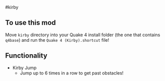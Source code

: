 #kirby

## To use this mod
Move `kirby` directory into your Quake 4 install folder (the one that contains `q4base`) and run the `Quake 4 (Kirby).shortcut` file!

## Functionality
* Kirby Jump
    * Jump up to 6 times in a row to get past obstacles!

